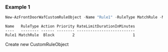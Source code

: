 ### Example 1
```powershell
New-AzFrontDoorWafCustomRuleObject -Name "Rule1" -RuleType MatchRule -MatchCondition $matchCondition1 -Action Block -Priority 2
```

```output
Name   RuleType Action Priority RateLimitDurationInMinutes
----   -------- ------ -------- --------------------------
Rule1 MatchRule  Block        2                          1
```

Create new CustomRuleObject
